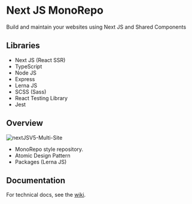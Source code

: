 # Next JS MonoRepo

Build and maintain your websites using Next JS and Shared Components

## Libraries

- Next JS (React SSR)
- TypeScript
- Node JS
- Express
- Lerna JS
- SCSS (Sass)
- React Testing Library
- Jest

## Overview

![nextJSV5-Multi-Site](https://user-images.githubusercontent.com/20645523/180018603-291ce19b-9112-4bee-8cf8-2d065d211976.png)

- MonoRepo style repository.
- Atomic Design Pattern
- Packages (Lerna JS)

## Documentation

For technical docs, see the [wiki](https://github.dowjones.net/FinancialNews/people-lists.app/wiki).

